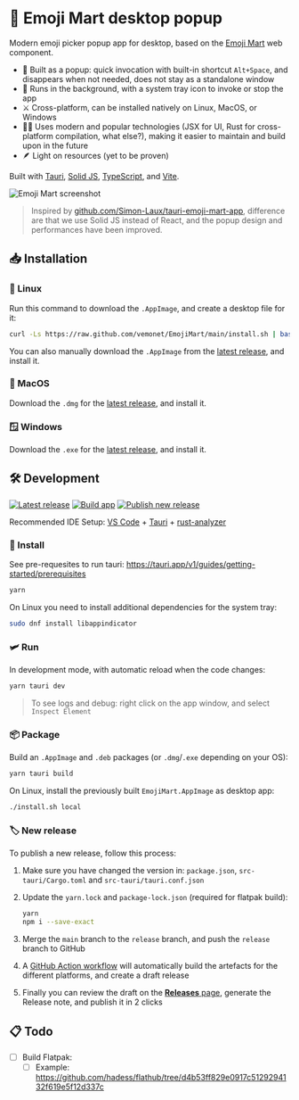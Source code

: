 # 🏪 Emoji Mart desktop popup

Modern emoji picker popup app for desktop, based on the [Emoji Mart](https://github.com/missive/emoji-mart) web component.

* 🍾 Built as a popup: quick invocation with built-in shortcut `Alt+Space`, and disappears when not needed, does not stay as a standalone window
* 💽 Runs in the background, with a system tray icon to invoke or stop the app
* ⚔️ Cross-platform, can be installed natively on Linux, MacOS, or Windows
* 🧑‍🚀 Uses modern and popular technologies (JSX for UI, Rust for cross-platform compilation, what else?), making it easier to maintain and build upon in the future
* 🪶 Light on resources (yet to be proven)

Built with [Tauri](https://tauri.app/), [Solid JS](https://www.solidjs.com/), [TypeScript](https://www.typescriptlang.org/), and [Vite](https://vitejs.dev/).

![Emoji Mart screenshot](https://raw.githubusercontent.com/vemonet/EmojiMart/main/public/screenshot.png)

> Inspired by [github.com/Simon-Laux/tauri-emoji-mart-app](https://github.com/Simon-Laux/tauri-emoji-mart-app), difference are that we use Solid JS instead of React, and the popup design and performances have been improved.

## 📥️ Installation

### 🐧 Linux

Run this command to download the `.AppImage`, and create a desktop file for it:

```bash
curl -Ls https://raw.github.com/vemonet/EmojiMart/main/install.sh | bash
```

You can also manually download the `.AppImage` from the [latest release](https://github.com/vemonet/EmojiMart/releases/latest), and install it.

### 🍎 MacOS

Download the `.dmg` for the [latest release](https://github.com/vemonet/EmojiMart/releases/latest), and install it.

### 🪟 Windows

Download the `.exe` for the [latest release](https://github.com/vemonet/EmojiMart/releases/latest), and install it.

## 🛠️ Development

[![Latest release](https://shields.io/github/v/release/vemonet/EmojiMart)](https://github.com/vemonet/EmojiMart/releases/latest) [![Build app](https://github.com/vemonet/EmojiMart/actions/workflows/build.yml/badge.svg)](https://github.com/vemonet/EmojiMart/actions/workflows/build.yml) [![Publish new release](https://github.com/vemonet/EmojiMart/actions/workflows/release.yml/badge.svg)](https://github.com/vemonet/EmojiMart/actions/workflows/release.yml)

Recommended IDE Setup: [VS Code](https://code.visualstudio.com/) + [Tauri](https://marketplace.visualstudio.com/items?itemName=tauri-apps.tauri-vscode) + [rust-analyzer](https://marketplace.visualstudio.com/items?itemName=rust-lang.rust-analyzer)

### 🧶 Install

See pre-requesites to run tauri: https://tauri.app/v1/guides/getting-started/prerequisites

```bash
yarn
```

On Linux you need to install additional dependencies for the system tray:

```bash
sudo dnf install libappindicator
```

### 🛩️ Run

In development mode, with automatic reload when the code changes:

```bash
yarn tauri dev
```

> To see logs and debug: right click on the app window, and select `Inspect Element`

### 📦️ Package

Build an `.AppImage` and `.deb` packages (or `.dmg`/`.exe` depending on your OS):

```bash
yarn tauri build
```

On Linux, install the previously built `EmojiMart.AppImage` as desktop app:

```bash
./install.sh local
```

### 🏷️ New release

To publish a new release, follow this process:

1. Make sure you have changed the version in: `package.json`, `src-tauri/Cargo.toml` and `src-tauri/tauri.conf.json`

2. Update the `yarn.lock` and `package-lock.json` (required for flatpak build):

   ```bash
   yarn
   npm i --save-exact
   ```

3. Merge the `main` branch to the `release` branch, and push the `release` branch to GitHub
4. A [GitHub Action workflow](https://github.com/vemonet/EmojiMart/actions/workflows/release.yml) will automatically build the artefacts for the different platforms, and create a draft release
5. Finally you can review the draft on the [**Releases** page](https://github.com/vemonet/EmojiMart/releases), generate the Release note, and publish it in 2 clicks

## 📋️ Todo

- [ ] Build Flatpak:
  - [ ] Example: https://github.com/hadess/flathub/tree/d4b53ff829e0917c5129294132f619e5f12d337c
